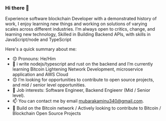 ### Hi there 👋

<!--
**mubarak23/mubarak23** is a ✨ _special_ ✨ repository because its `README.md` (this file) appears on your GitHub profile.
!-->

Experience software blockchain Developer with a demonstrated history of work, I enjoy learning new things and working on solutions of varying scales across different industries. I’m always open to critics, change, and learning new technology, Skilled in Building Backend APIs, with skills in JavaScript/node and TypeScript

Here's a quick summary about me:

- 😊 Pronouns: He/Him
- 🌱 i write nodejs/typescript and rust on the backend and I’m currently learning Bitcoin Lightening Network Development, microservice application and AWS Cloud
- 😊 I’m looking for opportunities to contribute to open source projects, and mid / senior level opportunities.
- 💼 Job interests: Software Engineer, Backend Engieenr (Mid / Senior level).
- 📫 You can contact me by email mubarakaminu340@gmail.com.
- 💼 Build on the Bitcoin network / Actively looking to contribute to Bitcoin / Blockchain Open Source Projects


